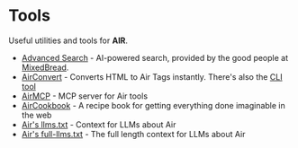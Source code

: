 # Tools

Useful utilities and tools for **AIR**.

- [Advanced Search](https://airbread.fastapicloud.dev) - AI-powered search, provided by the good people at [MixedBread](https://www.mixedbread.com/).
- [AirConvert](https://airconvert.fastapicloud.dev) - Converts HTML to Air Tags instantly. There's also the [CLI tool](https://github.com/feldroy/airconvert)
- [AirMCP](https://airmcp.fastapicloud.dev/) - MCP server for Air tools
- [AirCookbook](learn/cookbook/index.md) - A recipe book for getting everything done imaginable in the web
- [Air's llms.txt](https://feldroy.github.io/air/llms.txt) - Context for LLMs about Air
- [Air's full-llms.txt](https://feldroy.github.io/air/full-llms.txt) - The full length context for LLMs about Air
